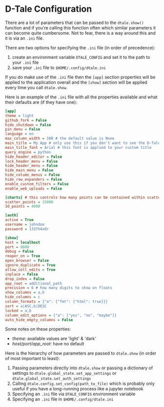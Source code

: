 # D-Tale Configuration

There are a lot of parameters that can be passed to the `dtale.show()` function and if you're calling this function often which similar parameters it can become quite cumbersome.  Not to fear, there is a way around this and it is via an `.ini` file.

There are two options for specifying the `.ini` file (in order of precedence):
1) create an environment variable `DTALE_CONFIG` and set it to the path to your `.ini` file
2) save your `.ini` file to `$HOME/.config/dtale.ini`

If you do make use of the `.ini` file then the `[app]` section properties will be applied to the application overall and the `[show]` section will be applied every time you call `dtale.show`.

Here is an example of the `.ini` file with all the properties available and what their defaults are (if they have one):
```ini
[app]
theme = light
github_fork = False
hide_shutdown = False
pin_menu = False
language = en
max_column_width = 100 # the default value is None
main_title = My App # only use this if you don't want to see the D-Tale logo
main_title_font = Arial # this font is applied to your custom title
query_engine = python
hide_header_editor = False
lock_header_menu = False
hide_header_menu = False
hide_main_menu = False
hide_column_menus = False
hide_row_expanders = False
enable_custom_filters = False
enable_web_uploads = False

[charts] # this controls how many points can be contained within scatter & 3D charts
scatter_points = 15000
3d_points = 4000

[auth]
active = True
username = johndoe
password = 1337h4xOr

[show]
host = localhost
port = 8080
debug = False
reaper_on = True
open_browser = False
ignore_duplicate = True
allow_cell_edits = True
inplace = False
drop_index = False
app_root = additional_path
precision = 6 # how many digits to show on floats
show_columns = a,b
hide_columns = c
column_formats = {"a": {"fmt": {"html": true}}}
sort = a|ASC,b|DESC
locked = a,b
column_edit_options = {"a": ["yes", "no", "maybe"]}
auto_hide_empty_columns = False
```

Some notes on these properties:
* *theme:* available values are 'light' & 'dark'
* *host/port/app_root:* have no default

Here is the hierarchy of how parameters are passed to `dtale.show` (in order of most important to least):
1) Passing parameters directly into `dtale.show` or passing a dictionary of settings to `dtale.global_state.set_app_settings` or `dtale.global_state.set_auth_settings`
2) Calling `dtale.config.set_config(path_to_file)` which is probably only useful if you have a long-running process like a jupyter notebook
3) Specifying an `.ini` file via `DTALE_CONFIG` environment variable
4) Specifying an `.ini` file in `$HOME/.config/dtale.ini`

